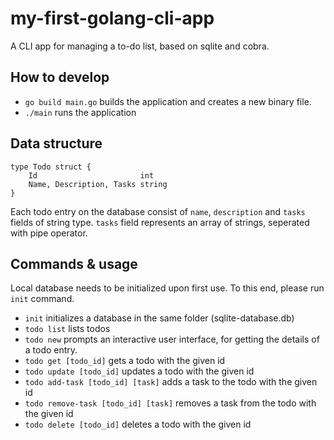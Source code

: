 # my-first-golang-cli-app

A CLI app for managing a to-do list, based on sqlite and cobra.

## How to develop

- `go build main.go` builds the application and creates a new binary file.
- `./main` runs the application

## Data structure

```
type Todo struct {
	Id                       int
	Name, Description, Tasks string
}
```

Each todo entry on the database consist of `name`, `description` and `tasks` fields of string type. `tasks` field represents an array of strings, seperated with pipe operator.

## Commands & usage

Local database needs to be initialized upon first use. To this end, please run `init` command.

- `init` initializes a database in the same folder (sqlite-database.db)
- `todo list` lists todos
- `todo new` prompts an interactive user interface, for getting the details of a todo entry.
- `todo get [todo_id]` gets a todo with the given id
- `todo update [todo_id]` updates a todo with the given id
- `todo add-task [todo_id] [task]` adds a task to the todo with the given id
- `todo remove-task [todo_id] [task]` removes a task from the todo with the given id
- `todo delete [todo_id]` deletes a todo with the given id
